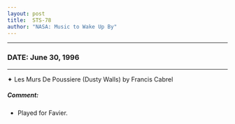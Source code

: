 ```yaml
---
layout: post
title:  STS-78
author: "NASA: Music to Wake Up By"
---
```


----
### DATE: June 30, 1996
----
✦ Les Murs De Poussiere (Dusty Walls) by Francis Cabrel

##### Comment:
* Played for Favier.
